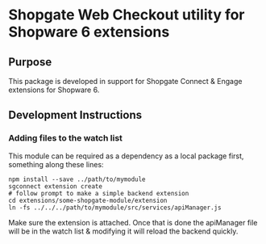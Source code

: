 # Shopgate Web Checkout utility for Shopware 6 extensions

## Purpose
This package is developed in support for Shopgate Connect & Engage extensions for Shopware 6.

## Development Instructions

### Adding files to the watch list

This module can be required as a dependency as a local package first, something along these lines:

```shell
npm install --save ../path/to/mymodule
sgconnect extension create
# follow prompt to make a simple backend extension
cd extensions/some-shopgate-module/extension
ln -fs ../../../path/to/mymodule/src/services/apiManager.js
```

Make sure the extension is attached. Once that is done the apiManager file will be in the watch list 
& modifying it will reload the backend quickly.
